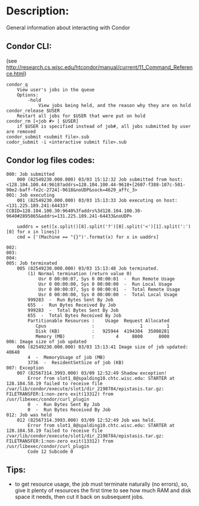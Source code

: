 # Description:
General information about interacting with Condor

## Condor CLI:
(see http://research.cs.wisc.edu/htcondor/manual/current/11_Command_Reference.html)

	condor_q
		View user's jobs in the queue
		Options:
			-hold
				View jobs being held, and the reason why they are on hold
	condor_release $USER
		Restart all jobs for $USER that were put on hold
	condor_rm [<job #> | $USER]
		if $USER is specified instead of job#, all jobs submitted by user are removed
	condor_submit <submit file>.sub
	codor_submit -i <interactive submit file>.sub

## Condor log files codes:
	000: Job submitted
		000 (82549230.000.000) 03/03 15:12:32 Job submitted from host: <128.104.100.44:9618?addrs=128.104.100.44-9618+[2607-f388-107c-501-90e2-baff-fe2c-2724]-9618&noUDP&sock=4629_affc_3>
	001: Job executing
		001 (82549230.000.000) 03/03 15:13:33 Job executing on host: <131.225.189.241:64433?CCBID=128.104.100.30:9640%3faddrs%3d128.104.100.30-9640#2895865&addrs=131.225.189.241-64433&noUDP>

		uaddrs = set([x.split()[8].split('?')[0].split('<')[1].split(':')[0] for x in lines])
		cmd = ['(Machine == "{}")'.format(x) for x in uaddrs]

	002:
	003:
	004:
	005: Job terminated
		005 (82549230.000.000) 03/03 15:13:48 Job terminated.
			(1) Normal termination (return value 0)
				Usr 0 00:00:07, Sys 0 00:00:01  -  Run Remote Usage
				Usr 0 00:00:00, Sys 0 00:00:00  -  Run Local Usage
				Usr 0 00:00:07, Sys 0 00:00:01  -  Total Remote Usage
				Usr 0 00:00:00, Sys 0 00:00:00  -  Total Local Usage
			999283  -  Run Bytes Sent By Job
			655  -  Run Bytes Received By Job
			999283  -  Total Bytes Sent By Job
			655  -  Total Bytes Received By Job
			Partitionable Resources :    Usage  Request Allocated
			   Cpus                 :                 1         1
			   Disk (KB)            :   925944  4194304  35008281
			   Memory (MB)          :        4     8000      8000
	006: Image size of job updated
		006 (82549230.000.000) 03/03 15:13:41 Image size of job updated: 40648
			4  -  MemoryUsage of job (MB)
			3736  -  ResidentSetSize of job (KB)
	007: Exception
		007 (82567314.3993.000) 03/09 12:52:49 Shadow exception!
			Error from slot1_8@spalding10.chtc.wisc.edu: STARTER at 128.104.58.19 failed to receive file /var/lib/condor/execute/slot1/dir_2198784/epistasis.tar.gz: FILETRANSFER:1:non-zero exit(13312) from /usr/libexec/condor/curl_plugin
			0  -  Run Bytes Sent By Job
			0  -  Run Bytes Received By Job
	012: Job was held
		012 (82567314.3993.000) 03/09 12:52:49 Job was held.
			Error from slot1_8@spalding10.chtc.wisc.edu: STARTER at 128.104.58.19 failed to receive file /var/lib/condor/execute/slot1/dir_2198784/epistasis.tar.gz: FILETRANSFER:1:non-zero exit(13312) from /usr/libexec/condor/curl_plugin
			Code 12 Subcode 0


## Tips:
* to get resource usage, the job must terminate naturally (no errors), so, give it plenty of resources the first time to see how much RAM and disk space it needs, then cut it back on subsequent jobs.
